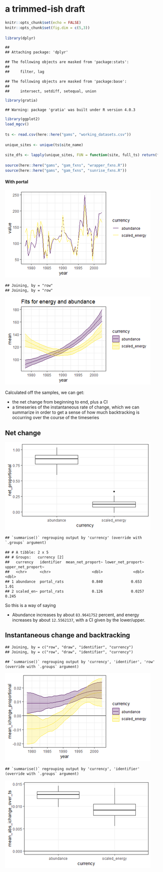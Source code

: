 a trimmed-ish draft
================

``` r
knitr::opts_chunk$set(echo = FALSE)
knitr::opts_chunk$set(fig.dim = c(5,3))

library(dplyr)
```

    ## 
    ## Attaching package: 'dplyr'

    ## The following objects are masked from 'package:stats':
    ## 
    ##     filter, lag

    ## The following objects are masked from 'package:base':
    ## 
    ##     intersect, setdiff, setequal, union

``` r
library(gratia)
```

    ## Warning: package 'gratia' was built under R version 4.0.3

``` r
library(ggplot2)
load_mgcv()

ts <- read.csv(here::here("gams", "working_datasets.csv"))

unique_sites <- unique(ts$site_name)

site_dfs <- lapply(unique_sites, FUN = function(site, full_ts) return(filter(full_ts, site_name == site)), full_ts = ts)

source(here::here("gams", "gam_fxns", "wrapper_fxns.R"))
source(here::here("gams", "gam_fxns", "sunrise_fxns.R"))
```

#### With portal

![](sunrise_files/figure-gfm/just%20e%20portal-1.png)<!-- -->

    ## Joining, by = "row"
    ## Joining, by = "row"

![](sunrise_files/figure-gfm/unnamed-chunk-2-1.png)<!-- -->

Calculated off the samples, we can get:

  - the net change from beginning to end, plus a CI
  - a timeseries of the instantaneous rate of change, which we can
    summarize in order to get a sense of how much backtracking is
    occurring over the course of the timeseries

## Net change

![](sunrise_files/figure-gfm/shortcut%20to%20net%20change-1.png)<!-- -->

    ## `summarise()` regrouping output by 'currency' (override with `.groups` argument)

    ## # A tibble: 2 x 5
    ## # Groups:   currency [2]
    ##   currency   identifier  mean_net_proport~ lower_net_proport~ upper_net_proport~
    ##   <chr>      <chr>                   <dbl>              <dbl>              <dbl>
    ## 1 abundance  portal_rats             0.840             0.653               1.01 
    ## 2 scaled_en~ portal_rats             0.126             0.0257              0.245

So this is a way of saying

  - Abundance increases by about `83.9641752` percent, and energy
    increases by about `12.5562137`, with a CI given by the lower/upper.

## Instantaneous change and backtracking

    ## Joining, by = c("row", "draw", "identifier", "currency")
    ## Joining, by = c("row", "draw", "identifier", "currency")

    ## `summarise()` regrouping output by 'currency', 'identifier', 'row' (override with `.groups` argument)

![](sunrise_files/figure-gfm/instant%20change-1.png)<!-- -->

    ## `summarise()` regrouping output by 'currency', 'identifier' (override with `.groups` argument)

![](sunrise_files/figure-gfm/instant%20change-2.png)<!-- -->
